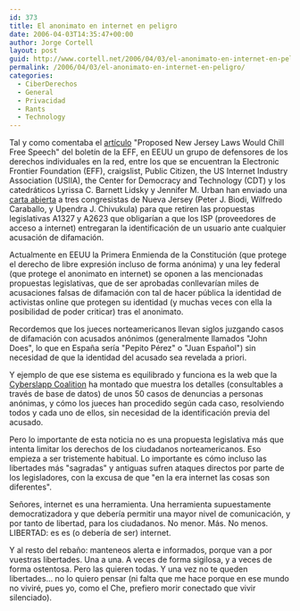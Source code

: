 ```yaml
---
id: 373
title: El anonimato en internet en peligro
date: 2006-04-03T14:35:47+00:00
author: Jorge Cortell
layout: post
guid: http://www.cortell.net/2006/04/03/el-anonimato-en-internet-en-peligro/
permalink: /2006/04/03/el-anonimato-en-internet-en-peligro/
categories:
  - CiberDerechos
  - General
  - Privacidad
  - Rants
  - Technology
---
```

Tal y como comentaba el [artí­culo](http://www.eff.org/news/archives/2006_03.php#004478) "Proposed New Jersey Laws Would Chill Free Speech" del boletí­n de la EFF, en EEUU un grupo de defensores de los derechos individuales en la red, entre los que se encuentran la Electronic Frontier Foundation (EFF), craigslist, Public Citizen, the US Internet Industry Association (USIIA), the Center for Democracy and Technology (CDT) y los catedráticos Lyrissa C. Barnett Lidsky y Jennifer M. Urban han enviado una [carta abierta](http://eff.org/Privacy/Anonymity/NewJerseyLetter.pdf) a tres congresistas de Nueva Jersey (Peter J. Biodi, Wilfredo Caraballo, y Upendra J. Chivukula) para que retiren las propuestas legislativas A1327 y A2623 que obligarí­an a que los ISP (proveedores de acceso a internet) entregaran la identificación de un usuario ante cualquier acusación de difamación.

Actualmente en EEUU la Primera Enmienda de la Constitución (que protege el derecho de libre expresión incluso de forma anónima) y una ley federal (que protege el anonimato en internet) se oponen a las mencionadas propuestas legislativas, que de ser aprobadas conllevarí­an miles de acusaciones falsas de difamación con tal de hacer pública la identidad de activistas online que protegen su identidad (y muchas veces con ella la posibilidad de poder criticar) tras el anonimato.

Recordemos que los jueces norteamericanos llevan siglos juzgando casos de difamación con acusados anónimos (generalmente llamados "John Does", lo que en España serí­a "Pepito Pérez" o "Juan Español") sin necesidad de que la identidad del acusado sea revelada a priori.

Y ejemplo de que ese sistema es equilibrado y funciona es la web que la [Cyberslapp Coalition](http://www.cyberslapp.org) ha montado que muestra los detalles (consultables a través de base de datos) de unos 50 casos de denuncias a personas anónimas, y cómo los jueces han procedido según cada caso, resolviendo todos y cada uno de ellos, sin necesidad de la identificación previa del acusado.

Pero lo importante de esta noticia no es una propuesta legislativa más que intenta limitar los derechos de los ciudadanos norteamericanos. Eso empieza a ser tristemente habitual. Lo importante es cómo incluso las libertades más "sagradas" y antiguas sufren ataques directos por parte de los legisladores, con la excusa de que "en la era internet las cosas son diferentes".

Señores, internet es una herramienta. Una herramienta supuestamente democratizadora y que deberí­a permitir una mayor nivel de comunicación, y por tanto de libertad, para los ciudadanos. No menor. Más. No menos. LIBERTAD: es es (o deberí­a de ser) internet.

Y al resto del rebaño: manteneos alerta e informados, porque van a por vuestras libertades. Una a una. A veces de forma sigilosa, y a veces de forma ostentosa. Pero las quieren todas. Y una vez no te queden libertades... no lo quiero pensar (ni falta que me hace porque en ese mundo no viviré, pues yo, como el Che, prefiero morir conectado que vivir silenciado).